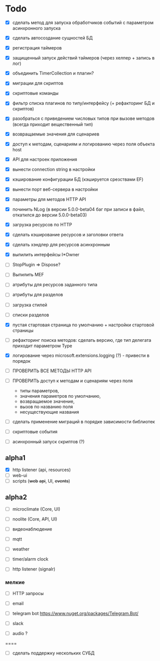﻿# Todo

- [x] сделать метод для запуска обработчиков событий с параметром асинхронного запуска
- [x] сделать автосоздание сущностей БД
- [x] регистрация таймеров 
- [x] защищенный запуск действий таймеров (через хелпер + запись в лог)
- [x] объединить TimerCollection и плагин?
- [x] миграции для скриптов
- [x] скриптовые команды
- [x] фильтр списка плагинов по типу/интерфейсу (+ рефакторинг БД и скриптов)
- [x] разобраться с приведением числовых типов при вызове методов (всегда приходит вещественный тип)
- [x] возвращаемые значения для сценариев
- [x] доступ к методам, сценариям и логированию через поля объекта host
- [x] API для настроек приложения
- [x] вынести connection string в настройки
- [x] кэширование конфигурации БД (кэшируется срезствами EF)
- [x] вынести порт веб-сервера в настройки
- [x] параметры для методов HTTP API
- [x] починить NLog (в версии 5.0.0-beta04 баг при записи в файл, откатился до версии 5.0.0-beta03)
- [x] загрузка ресурсов по HTTP
- [x] сделать кэширование ресурсов и заголовки ответа
- [x] сделать хэндлер для ресурсов асинхронным
- [x] выпилить интерфейсы I*Owner


- [ ] StopPlugin => Dispose?

- [ ] Выпилить MEF

- [ ] атрибуты для ресурсов заданного типа
- [ ] атрибуты для разделов
- [ ] загрузка стилей
- [ ] списки разделов
- [x] пустая стартовая страница по умолчанию + настройки стартовой страницы


- [ ] рефакторинг поиска методов: сделать версию, где тип делегата приходит параметром Type
- [x] логирование через microsoft.extensions.logging (?) - привести в порядок

- [ ] ПРОВЕРИТЬ ВСЕ МЕТОДЫ HTTP API
- [ ] ПРОВЕРИТЬ доступ к методам и сценариям через поля
  - типы параметров, 
  - значения параметров по умолчанию, 
  - возвращаемое значение, 
  - вызов по названию поля
  - несуществующие названия
- [ ] сделать применение миграций в порядке зависимости библиотек

- [ ] скриптовые события
- [ ] асинхронный запуск скриптов (?)

## alpha1

- [x] http listener (api, resources)
- [ ] web-ui
- [ ] scripts (~~web~~ ~~api~~, UI, ~~events~~)

## alpha2

- [ ] microclimate (Core, UI)
- [ ] noolite (Core, API, UI)
- [ ] видеонаблюдение
- [ ] mqtt
- [ ] weather
- [ ] timer/alarm clock
- [ ] http listener (signalr)


### мелкие

- [ ] HTTP запросы
- [ ] email
- [ ] telegram bot https://www.nuget.org/packages/Telegram.Bot/
- [ ] slack

- [ ] audio ?

====

- [ ] сделать поддержку нескольких СУБД

